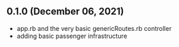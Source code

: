 ## 0.1.0 (December 06, 2021)
  - app.rb and the very basic genericRoutes.rb controller
  - adding basic passenger infrastructure

